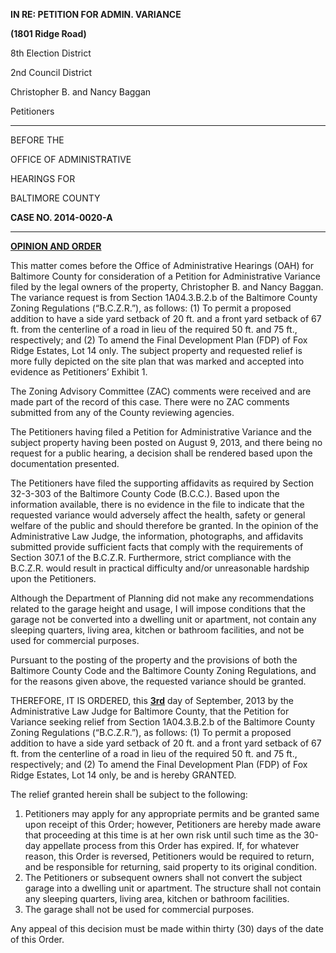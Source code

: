 **IN RE: PETITION FOR ADMIN. VARIANCE** **(1801 Ridge Road)**8th Election District 2nd Council District Christopher B. and Nancy Baggan Petitioners
---
BEFORE THE

OFFICE OF ADMINISTRATIVE

HEARINGS FOR BALTIMORE COUNTY **CASE NO. 2014-0020-A** --- **<u>OPINION AND ORDER</u>** This matter comes before the Office of Administrative Hearings (OAH) for Baltimore County for consideration of a Petition for Administrative Variance filed by the legal owners of the property, Christopher B. and Nancy Baggan. The variance request is from Section 1A04.3.B.2.b of the Baltimore County Zoning Regulations (“B.C.Z.R.”), as follows: (1) To permit a proposed addition to have a side yard setback of 20 ft. and a front yard setback of 67 ft. from the centerline of a road in lieu of the required 50 ft. and 75 ft., respectively; and (2) To amend the Final Development Plan (FDP) of Fox Ridge Estates, Lot 14 only. The subject property and requested relief is more fully depicted on the site plan that was marked and accepted into evidence as Petitioners’ Exhibit 1. The Zoning Advisory Committee (ZAC) comments were received and are made part of the record of this case. There were no ZAC comments submitted from any of the County reviewing agencies. The Petitioners having filed a Petition for Administrative Variance and the subject property having been posted on August 9, 2013, and there being no request for a public hearing, a decision shall be rendered based upon the documentation presented. The Petitioners have filed the supporting affidavits as required by Section 32-3-303 of the Baltimore County Code (B.C.C.). Based upon the information available, there is no evidence in the file to indicate that the requested variance would adversely affect the health, safety or general welfare of the public and should therefore be granted. In the opinion of the Administrative Law Judge, the information, photographs, and affidavits submitted provide sufficient facts that comply with the requirements of Section 307.1 of the B.C.Z.R. Furthermore, strict compliance with the B.C.Z.R. would result in practical difficulty and/or unreasonable hardship upon the Petitioners. Although the Department of Planning did not make any recommendations related to the garage height and usage, I will impose conditions that the garage not be converted into a dwelling unit or apartment, not contain any sleeping quarters, living area, kitchen or bathroom facilities, and not be used for commercial purposes. Pursuant to the posting of the property and the provisions of both the Baltimore County Code and the Baltimore County Zoning Regulations, and for the reasons given above, the requested variance should be granted. THEREFORE, IT IS ORDERED, this **<u>3rd</u>** day of September, 2013 by the Administrative Law Judge for Baltimore County, that the Petition for Variance seeking relief from Section 1A04.3.B.2.b of the Baltimore County Zoning Regulations (“B.C.Z.R.”), as follows: (1) To permit a proposed addition to have a side yard setback of 20 ft. and a front yard setback of 67 ft. from the centerline of a road in lieu of the required 50 ft. and 75 ft., respectively; and (2) To amend the Final Development Plan (FDP) of Fox Ridge Estates, Lot 14 only, be and is hereby GRANTED. The relief granted herein shall be subject to the following: 1. Petitioners may apply for any appropriate permits and be granted same upon receipt of this Order; however, Petitioners are hereby made aware that proceeding at this time is at her own risk until such time as the 30-day appellate process from this Order has expired. If, for whatever reason, this Order is reversed, Petitioners would be required to return, and be responsible for returning, said property to its original condition. 2. The Petitioners or subsequent owners shall not convert the subject garage into a dwelling unit or apartment. The structure shall not contain any sleeping quarters, living area, kitchen or bathroom facilities. 3. The garage shall not be used for commercial purposes. Any appeal of this decision must be made within thirty (30) days of the date of this Order. 